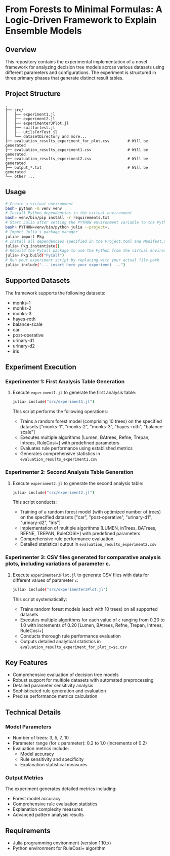 # From Forests to Minimal Formulas: A Logic-Driven Framework to Explain Ensemble Models

## Overview
This repository contains the experimental implementation of a novel framework for analyzing decision tree models across various datasets using different parameters and configurations. The experiment is structured in three primary phases that generate distinct result tables.

## Project Structure
```
.
├── src/
│   ├── experiment1.jl
│   ├── experiment2.jl
│   ├── experimenter3Plot.jl
│   ├── suitfortest.jl
│   ├── utilsForTest.jl
│   └── datasetDirectory and more...
├── evaluation_results_experiment_for_plot.csv        # Will be generated
├── evaluation_results_experiment1.csv                # Will be generated
├── evaluation_results_experiment2.csv                # Will be generated
├── output_*.txt                                      # Will be generated
└── other ...
```

## Usage

```bash
# Create a virtual environment
bash> python -m venv venv
# Install Python dependencies in the virtual environment
bash> venv/bin/pip install -r requirements.txt
# Start Julia after setting the PYTHON environment variable to the Python executable of the virtual environment
bash> PYTHON=venv/bin/python julia --project=.
# Import Julia's package manager
julia> import Pkg                     
# Install all dependencies specified in the Project.toml and Manifest.toml files
julia> Pkg.instantiate()             
# Rebuild the PyCall package to use the Python from the virtual environment 
julia> Pkg.build("PyCall")           
# Run your experiment script by replacing with your actual file path
julia> include("... insert here your experiment ...")  
```

## Supported Datasets
The framework supports the following datasets:
   - monks-1
   - monks-2
   - monks-3
   - hayes-roth
   - balance-scale
   - car 
   - post-operative
   - urinary-d1
   - urinary-d2
   - iris

## Experiment Execution

### Experimenter 1: First Analysis Table Generation
1. Execute `experiment1.jl` to generate the first analysis table:
   
   ```bash
   julia> include("src/experiment1.jl")
   ```
   This script performs the following operations:
   - Trains a random forest model (comprising 10 trees) on the specified datasets ["monks-1", "monks-2", "monks-3", "hayes-roth", "balance-scale"]
   - Executes multiple algorithms [Lumen, BAtrees, Refne, Trepan, Intrees, RuleCosi+] with predefined parameters
   - Evaluates rule performance using established metrics
   - Generates comprehensive statistics in `evaluation_results_experiment1.csv`

### Experimenter 2: Second Analysis Table Generation
1. Execute `experiment2.jl` to generate the second analysis table:
   
   ```bash
   julia> include("src/experiment2.jl")
   ```
   This script conducts:
   - Training of a random forest model (with optimized number of trees) on the specified datasets ["car", "post-operative", "urinary-d1", "urinary-d2", "iris"]
   - Implementation of multiple algorithms [LUMEN, inTrees, BATrees, REFNE, TREPAN, RuleCOSI+] with predefined parameters
   - Comprehensive rule performance evaluation
   - Detailed statistical output in `evaluation_results_experiment2.csv`

### Experimenter 3: CSV files generated for comparative analysis plots, including variations of parameter c.
1. Execute `experimenter3Plot.jl` to generate CSV files with data for different values of parameter `c`:
   
   ```bash
   julia> include("src/experimenter3Plot.jl")
   ```
   This script systematically:
   - Trains random forest models (each with 10 trees) on all supported datasets
   - Executes multiple algorithms for each value of `c` ranging from 0.20 to 1.0 with increments of 0.20 [Lumen, BAtrees, Refne, Trepan, Intrees, RuleCosi+]
   - Conducts thorough rule performance evaluation
   - Outputs detailed analytical statistics in `evaluation_results_experiment_for_plot_c=$c.csv`

## Key Features
- Comprehensive evaluation of decision tree models
- Robust support for multiple datasets with automated preprocessing
- Detailed parameter sensitivity analysis
- Sophisticated rule generation and evaluation
- Precise performance metrics calculation

## Technical Details

### Model Parameters
- Number of trees: 3, 5, 7, 10
- Parameter range (for `c` parameter): 0.2 to 1.0 (increments of 0.2)
- Evaluation metrics include:
  - Model accuracy
  - Rule sensitivity and specificity
  - Explanation statistical measures

### Output Metrics
The experiment generates detailed metrics including:
- Forest model accuracy
- Comprehensive rule evaluation statistics
- Explanation complexity measures
- Advanced pattern analysis results

## Requirements
- Julia programming environment (version 1.10.x)
- Python environment for RuleCosi+ algorithm